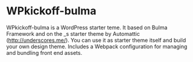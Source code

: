 WPkickoff-bulma
===

WPkickoff-bulma is a WordPress starter teme. It based on Bulma Framework and on the _s starter theme by Automattic (http://underscores.me/). You can use it as starter theme itself and build your own design theme.
Includes a Webpack configuration for managing and bundling front end assets.